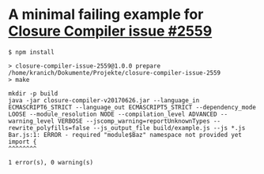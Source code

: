 # A minimal failing example for [Closure Compiler issue #2559](https://github.com/google/closure-compiler/issues/2559)

```
$ npm install

> closure-compiler-issue-2559@1.0.0 prepare /home/kranich/Dokumente/Projekte/closure-compiler-issue-2559
> make

mkdir -p build
java -jar closure-compiler-v20170626.jar --language_in ECMASCRIPT6_STRICT --language_out ECMASCRIPT5_STRICT --dependency_mode LOOSE --module_resolution NODE --compilation_level ADVANCED --warning_level VERBOSE --jscomp_warning=reportUnknownTypes --rewrite_polyfills=false --js_output_file build/example.js --js *.js
Bar.js:1: ERROR - required "module$Baz" namespace not provided yet
import {
^^^^^^^^

1 error(s), 0 warning(s)
```
